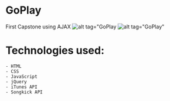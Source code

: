 # GoPlay
First Capstone using AJAX
![alt tag="GoPlay](https://user-images.githubusercontent.com/32652436/33297248-caf5cae6-d394-11e7-8ff2-f8d1b633a41e.jpg)
![alt tag="GoPlay"](https://user-images.githubusercontent.com/32652436/33297356-5dc01408-d395-11e7-8891-d02598a18b72.jpg)

# Technologies used:
```
- HTML 
- CSS
- JavaScript
- jQuery
- iTunes API
- Songkick API
```
